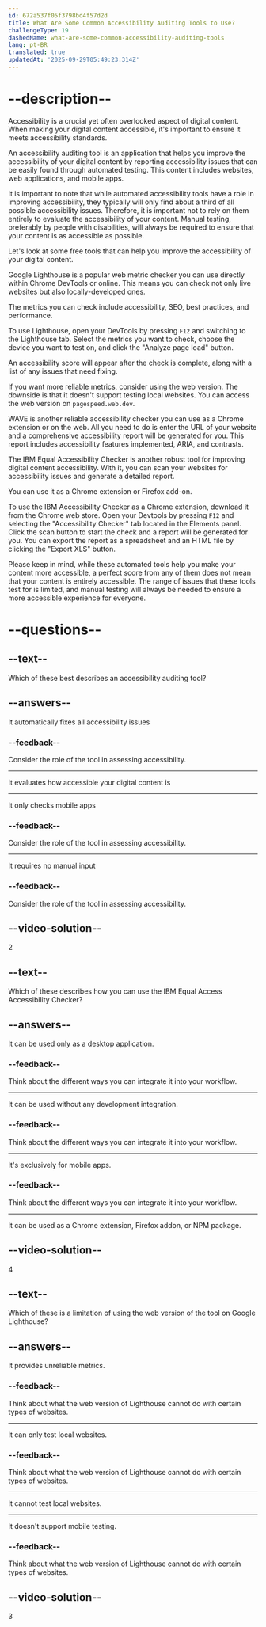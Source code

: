 ```yaml
---
id: 672a537f05f3798bd4f57d2d
title: What Are Some Common Accessibility Auditing Tools to Use?
challengeType: 19
dashedName: what-are-some-common-accessibility-auditing-tools
lang: pt-BR
translated: true
updatedAt: '2025-09-29T05:49:23.314Z'
---
```


# --description--

Accessibility is a crucial yet often overlooked aspect of digital content. When making your digital content accessible, it's important to ensure it meets accessibility standards.

An accessibility auditing tool is an application that helps you improve the accessibility of your digital content by reporting accessibility issues that can be easily found through automated testing. This content includes websites, web applications, and mobile apps.

It is important to note that while automated accessibility tools have a role in improving accessibility, they typically will only find about a third of all possible accessibility issues. Therefore, it is important not to rely on them entirely to evaluate the accessibility of your content. Manual testing, preferably by people with disabilities, will always be required to ensure that your content is as accessible as possible.

Let's look at some free tools that can help you improve the accessibility of your digital content.

Google Lighthouse is a popular web metric checker you can use directly within Chrome DevTools or online. This means you can check not only live websites but also locally-developed ones.

The metrics you can check include accessibility, SEO, best practices, and performance.

To use Lighthouse, open your DevTools by pressing `F12` and switching to the Lighthouse tab.
Select the metrics you want to check, choose the device you want to test on, and click the "Analyze page load" button.

An accessibility score will appear after the check is complete, along with a list of any issues that need fixing.

If you want more reliable metrics, consider using the web version. The downside is that it doesn't support testing local websites. You can access the web version on `pagespeed.web.dev`.

WAVE is another reliable accessibility checker you can use as a Chrome extension or on the web. All you need to do is enter the URL of your website and a comprehensive accessibility report will be generated for you. This report includes accessibility features implemented, ARIA, and contrasts.

The IBM Equal Accessibility Checker is another robust tool for improving digital content accessibility. With it, you can scan your websites for accessibility issues and generate a detailed report.

You can use it as a Chrome extension or Firefox add-on.

To use the IBM Accessibility Checker as a Chrome extension, download it from the Chrome web store. Open your Devtools by pressing `F12` and selecting the "Accessibility Checker" tab located in the Elements panel. Click the scan button to start the check and a report will be generated for you. You can export the report as a spreadsheet and an HTML file by clicking the "Export XLS" button.

Please keep in mind, while these automated tools help you make your content more accessible, a perfect score from any of them does not mean that your content is entirely accessible. The range of issues that these tools test for is limited, and manual testing will always be needed to ensure a more accessible experience for everyone.

# --questions--

## --text--

Which of these best describes an accessibility auditing tool?

## --answers--

It automatically fixes all accessibility issues

### --feedback--

Consider the role of the tool in assessing accessibility.

---

It evaluates how accessible your digital content is

---

It only checks mobile apps

### --feedback--

Consider the role of the tool in assessing accessibility.

---

It requires no manual input

### --feedback--

Consider the role of the tool in assessing accessibility.

## --video-solution--

2

## --text--

Which of these describes how you can use the IBM Equal Access Accessibility Checker?

## --answers--

It can be used only as a desktop application.

### --feedback--

Think about the different ways you can integrate it into your workflow.

---

It can be used without any development integration.

### --feedback--

Think about the different ways you can integrate it into your workflow.

---

It's exclusively for mobile apps.

### --feedback--

Think about the different ways you can integrate it into your workflow.

---

It can be used as a Chrome extension, Firefox addon, or NPM package.

## --video-solution--

4

## --text--

Which of these is a limitation of using the web version of the tool on Google Lighthouse?

## --answers--

It provides unreliable metrics.

### --feedback--

Think about what the web version of Lighthouse cannot do with certain types of websites.

---

It can only test local websites.

### --feedback--

Think about what the web version of Lighthouse cannot do with certain types of websites.

---

It cannot test local websites.

---

It doesn't support mobile testing.

### --feedback--

Think about what the web version of Lighthouse cannot do with certain types of websites.

## --video-solution--

3
